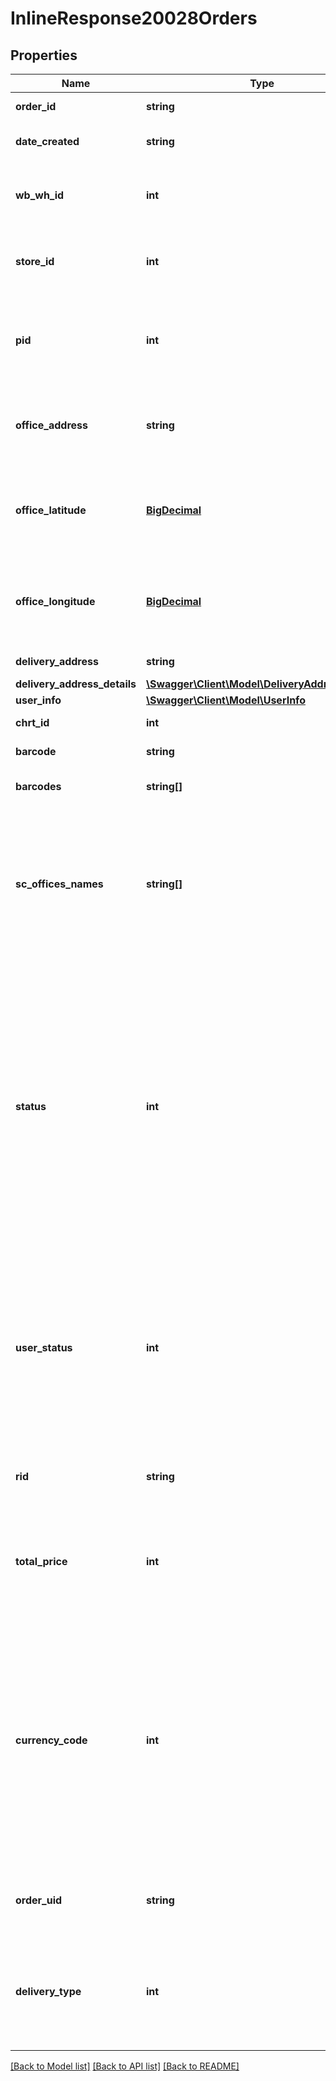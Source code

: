 # InlineResponse20028Orders

## Properties
Name | Type | Description | Notes
------------ | ------------- | ------------- | -------------
**order_id** | **string** | Идентификатор заказа. | [optional] 
**date_created** | **string** | Дата создания заказа (&#x60;RFC3339&#x60;). | [optional] 
**wb_wh_id** | **int** | Идентификатор склада WB, на которой заказ должен быть доставлен. | [optional] 
**store_id** | **int** | Идентификатор склада поставщика, на который пришел заказ. | [optional] 
**pid** | **int** | Идентификатор ПВЗ/магазина, куда необходимо доставить заказ (если применимо). | [optional] 
**office_address** | **string** | Адрес ПВЗ/магазина, куда необходимо доставить заказ (если применимо). | [optional] 
**office_latitude** | [**BigDecimal**](BigDecimal.md) | Широта адреса ПВЗ/магазина, куда необходимо доставить заказ (если применимо). | [optional] 
**office_longitude** | [**BigDecimal**](BigDecimal.md) | Долгота адреса ПВЗ/магазина, куда необходимо доставить заказ (если применимо). | [optional] 
**delivery_address** | **string** | Адрес клиента для доставки. | [optional] 
**delivery_address_details** | [**\Swagger\Client\Model\DeliveryAddressDetails**](DeliveryAddressDetails.md) |  | [optional] 
**user_info** | [**\Swagger\Client\Model\UserInfo**](UserInfo.md) |  | [optional] 
**chrt_id** | **int** | Идентификатор артикула. | [optional] 
**barcode** | **string** | Штрихкод товара. | [optional] 
**barcodes** | **string[]** | Массив штрихкодов товара. | [optional] 
**sc_offices_names** | **string[]** | Массив СЦ приоритетных для доставки заказа. &lt;br&gt;Если поле не заполнено или массив пустой, приоритетного СЦ нет для данного заказа нет. | [optional] 
**status** | **int** | Статус выставляемый продавцами. &lt;br&gt;&#x60;0&#x60; - Новый заказ. &lt;br&gt;&#x60;1&#x60; - В работе. &lt;br&gt;&#x60;2&#x60; - Сборочное задание завершено. &lt;br&gt;&#x60;3&#x60; - Сборочное задание отклонено. &lt;br&gt;&#x60;5&#x60; - На доставке курьером. &lt;br&gt;&#x60;6&#x60; - Курьер довез и клиент принял товар. &lt;br&gt;&#x60;7&#x60; - Клиент не принял товар. | [optional] 
**user_status** | **int** | Статус выставляемый Wildberries. &lt;br&gt;&#x60;0&#x60; - Новый заказ. &lt;br&gt;&#x60;1&#x60; - Отмена клиента. &lt;br&gt;&#x60;2&#x60; - Доставлен. &lt;br&gt;&#x60;3&#x60; - Возврат. &lt;br&gt;&#x60;4&#x60; - Ожидает. &lt;br&gt;&#x60;5&#x60; - Брак. | [optional] 
**rid** | **string** | Уникальный идентификатор вещи, &#x60;разный у одинаковых chrt_id&#x60;. | [optional] 
**total_price** | **int** | Цена в валюте продажи с учетом скидок в копейках. &#x60;Код валюты продажи в поле currencyCode&#x60;. | [optional] 
**currency_code** | **int** | Код валюты по ISO 4217. &lt;br&gt;Пример: &lt;ul&gt;   &lt;li&gt;&#x60;51&#x60; - Армянский драм.   &lt;li&gt;&#x60;398&#x60; - Казахский тенге.   &lt;li&gt;&#x60;417&#x60; - Киргизский сом.   &lt;li&gt;&#x60;643&#x60; - Российский рубль.   &lt;li&gt;&#x60;840&#x60; - Доллар США.   &lt;li&gt;&#x60;933&#x60; - Белорусский рубль.   &lt;li&gt;&#x60;974&#x60; - Белорусский рубль. &lt;/ul&gt; | [optional] 
**order_uid** | **string** | Идентификатор транзакции (для группировки заказов). | [optional] 
**delivery_type** | **int** | Тип доставки:   &lt;ul&gt;     &lt;li&gt;&#x60;1&#x60; - Обычная доставка.     &lt;li&gt;&#x60;2&#x60; - Доставка силами поставщика.   &lt;/ul&gt; | [optional] 

[[Back to Model list]](../../README.md#documentation-for-models) [[Back to API list]](../../README.md#documentation-for-api-endpoints) [[Back to README]](../../README.md)

